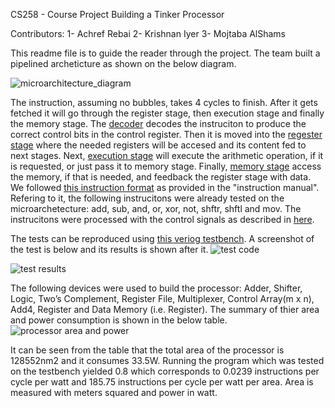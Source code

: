 CS258 - Course Project
Building a Tinker Processor

Contributors:
1- Achref Rebai
2- Krishnan Iyer
3- Mojtaba AlShams

This readme file is to guide the reader through the project.
The team built a pipelined archeticture as shown on the below diagram.

![microarchitecture_diagram](https://github.com/krish-iyer/Tinker/assets/111680200/ca1ce821-30f2-41eb-a539-536ebe15c88e)

The instruction, assuming no bubbles, takes 4 cycles to finish. After it gets fetched it will go through the register stage, then execution stage and finally the memory stage. The [decoder](https://github.com/krish-iyer/Tinker/blob/processor/tinker.srcs/sources_1/new/decoder.v) decodes the instruciton to produce the correct control bits in the control register. Then it is moved into the [regester stage](https://github.com/krish-iyer/Tinker/blob/processor/tinker.srcs/sources_1/new/reg_stage.v) where the needed registers will be accesed and its content fed to next stages. Next, [execution stage](https://github.com/krish-iyer/Tinker/blob/processor/tinker.srcs/sources_1/new/exec_stage.v) will execute the arithmetic operation, if it is requested, or just pass it to memory stage. Finally, [memory stage](https://github.com/krish-iyer/Tinker/blob/processor/tinker.srcs/sources_1/new/mem_stage.v) access the memory, if that is needed, and feedback the register stage with data.
We followed [this instruction format](https://github.com/krish-iyer/Tinker/wiki/Specifications#instruction-format) as provided in the "instruction manual". Refering to it, the following instrucitons were already tested on the microarchetecture: add, sub, and, or, xor, not, shftr, shftl and mov.
The instrucitons were processed with the control signals as described in [here](https://github.com/krish-iyer/Tinker/wiki/Specifications#control-register).

The tests can be reproduced using [this veriog testbench](https://github.com/krish-iyer/Tinker/blob/processor/tinker.srcs/sim_1/new/arithmetic_operations_testing.v). A screenshot of the test is below and its results is shown after it.
![test code](https://github.com/krish-iyer/Tinker/assets/111680200/503451c1-8a87-4910-b68a-e6ae5ce8baf0)

![test results](https://github.com/krish-iyer/Tinker/assets/111680200/ed79a4f1-dee1-4972-a4cc-6f276f6da358)

The following devices were used to build the processor: Adder, Shifter, Logic, Two’s Complement, Register File, Multiplexer, Control Array(m x n), Add4, Register and Data Memory (i.e. Register). The summary of thier area and power consumption is shown in the below table.
![processor area and power](https://github.com/krish-iyer/Tinker/assets/111680200/92866012-c139-40e9-8999-a5d1b9987ec2)

It can be seen from the table that the total area of the processor is 128552nm2 and it consumes 33.5W. Running the program which was tested on the testbench yielded 0.8 which corresponds to 0.0239 instructions per cycle per watt and 185.75 instructions per cycle per watt per area. Area is measured with meters squared and power in watt.
